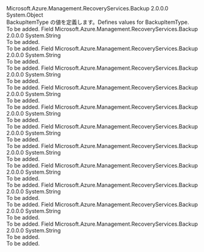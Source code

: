 <Type Name="BackupItemType" FullName="Microsoft.Azure.Management.RecoveryServices.Backup.Models.BackupItemType">
  <TypeSignature Language="C#" Value="public static class BackupItemType" />
  <TypeSignature Language="ILAsm" Value=".class public auto ansi abstract sealed beforefieldinit BackupItemType extends System.Object" />
  <TypeSignature Language="DocId" Value="T:Microsoft.Azure.Management.RecoveryServices.Backup.Models.BackupItemType" />
  <TypeSignature Language="VB.NET" Value="Public Class BackupItemType" />
  <TypeSignature Language="F#" Value="type BackupItemType = class" />
  <AssemblyInfo>
    <AssemblyName>Microsoft.Azure.Management.RecoveryServices.Backup</AssemblyName>
    <AssemblyVersion>2.0.0.0</AssemblyVersion>
  </AssemblyInfo>
  <Base>
    <BaseTypeName>System.Object</BaseTypeName>
  </Base>
  <Interfaces />
  <Docs>
    <summary>
            <span data-ttu-id="92691-101">BackupItemType の値を定義します。</span><span class="sxs-lookup"><span data-stu-id="92691-101">Defines values for BackupItemType.</span></span>
            </summary>
    <remarks>To be added.</remarks>
  </Docs>
  <Members>
    <Member MemberName="AzureSqlDb">
      <MemberSignature Language="C#" Value="public const string AzureSqlDb;" />
      <MemberSignature Language="ILAsm" Value=".field public static literal string AzureSqlDb" />
      <MemberSignature Language="DocId" Value="F:Microsoft.Azure.Management.RecoveryServices.Backup.Models.BackupItemType.AzureSqlDb" />
      <MemberSignature Language="VB.NET" Value="Public Const AzureSqlDb As String " />
      <MemberSignature Language="F#" Value="val mutable AzureSqlDb : string" Usage="Microsoft.Azure.Management.RecoveryServices.Backup.Models.BackupItemType.AzureSqlDb" />
      <MemberType>Field</MemberType>
      <AssemblyInfo>
        <AssemblyName>Microsoft.Azure.Management.RecoveryServices.Backup</AssemblyName>
        <AssemblyVersion>2.0.0.0</AssemblyVersion>
      </AssemblyInfo>
      <ReturnValue>
        <ReturnType>System.String</ReturnType>
      </ReturnValue>
      <Docs>
        <summary>To be added.</summary>
        <remarks>To be added.</remarks>
      </Docs>
    </Member>
    <Member MemberName="Client">
      <MemberSignature Language="C#" Value="public const string Client;" />
      <MemberSignature Language="ILAsm" Value=".field public static literal string Client" />
      <MemberSignature Language="DocId" Value="F:Microsoft.Azure.Management.RecoveryServices.Backup.Models.BackupItemType.Client" />
      <MemberSignature Language="VB.NET" Value="Public Const Client As String " />
      <MemberSignature Language="F#" Value="val mutable Client : string" Usage="Microsoft.Azure.Management.RecoveryServices.Backup.Models.BackupItemType.Client" />
      <MemberType>Field</MemberType>
      <AssemblyInfo>
        <AssemblyName>Microsoft.Azure.Management.RecoveryServices.Backup</AssemblyName>
        <AssemblyVersion>2.0.0.0</AssemblyVersion>
      </AssemblyInfo>
      <ReturnValue>
        <ReturnType>System.String</ReturnType>
      </ReturnValue>
      <Docs>
        <summary>To be added.</summary>
        <remarks>To be added.</remarks>
      </Docs>
    </Member>
    <Member MemberName="Exchange">
      <MemberSignature Language="C#" Value="public const string Exchange;" />
      <MemberSignature Language="ILAsm" Value=".field public static literal string Exchange" />
      <MemberSignature Language="DocId" Value="F:Microsoft.Azure.Management.RecoveryServices.Backup.Models.BackupItemType.Exchange" />
      <MemberSignature Language="VB.NET" Value="Public Const Exchange As String " />
      <MemberSignature Language="F#" Value="val mutable Exchange : string" Usage="Microsoft.Azure.Management.RecoveryServices.Backup.Models.BackupItemType.Exchange" />
      <MemberType>Field</MemberType>
      <AssemblyInfo>
        <AssemblyName>Microsoft.Azure.Management.RecoveryServices.Backup</AssemblyName>
        <AssemblyVersion>2.0.0.0</AssemblyVersion>
      </AssemblyInfo>
      <ReturnValue>
        <ReturnType>System.String</ReturnType>
      </ReturnValue>
      <Docs>
        <summary>To be added.</summary>
        <remarks>To be added.</remarks>
      </Docs>
    </Member>
    <Member MemberName="FileFolder">
      <MemberSignature Language="C#" Value="public const string FileFolder;" />
      <MemberSignature Language="ILAsm" Value=".field public static literal string FileFolder" />
      <MemberSignature Language="DocId" Value="F:Microsoft.Azure.Management.RecoveryServices.Backup.Models.BackupItemType.FileFolder" />
      <MemberSignature Language="VB.NET" Value="Public Const FileFolder As String " />
      <MemberSignature Language="F#" Value="val mutable FileFolder : string" Usage="Microsoft.Azure.Management.RecoveryServices.Backup.Models.BackupItemType.FileFolder" />
      <MemberType>Field</MemberType>
      <AssemblyInfo>
        <AssemblyName>Microsoft.Azure.Management.RecoveryServices.Backup</AssemblyName>
        <AssemblyVersion>2.0.0.0</AssemblyVersion>
      </AssemblyInfo>
      <ReturnValue>
        <ReturnType>System.String</ReturnType>
      </ReturnValue>
      <Docs>
        <summary>To be added.</summary>
        <remarks>To be added.</remarks>
      </Docs>
    </Member>
    <Member MemberName="GenericDataSource">
      <MemberSignature Language="C#" Value="public const string GenericDataSource;" />
      <MemberSignature Language="ILAsm" Value=".field public static literal string GenericDataSource" />
      <MemberSignature Language="DocId" Value="F:Microsoft.Azure.Management.RecoveryServices.Backup.Models.BackupItemType.GenericDataSource" />
      <MemberSignature Language="VB.NET" Value="Public Const GenericDataSource As String " />
      <MemberSignature Language="F#" Value="val mutable GenericDataSource : string" Usage="Microsoft.Azure.Management.RecoveryServices.Backup.Models.BackupItemType.GenericDataSource" />
      <MemberType>Field</MemberType>
      <AssemblyInfo>
        <AssemblyName>Microsoft.Azure.Management.RecoveryServices.Backup</AssemblyName>
        <AssemblyVersion>2.0.0.0</AssemblyVersion>
      </AssemblyInfo>
      <ReturnValue>
        <ReturnType>System.String</ReturnType>
      </ReturnValue>
      <Docs>
        <summary>To be added.</summary>
        <remarks>To be added.</remarks>
      </Docs>
    </Member>
    <Member MemberName="Invalid">
      <MemberSignature Language="C#" Value="public const string Invalid;" />
      <MemberSignature Language="ILAsm" Value=".field public static literal string Invalid" />
      <MemberSignature Language="DocId" Value="F:Microsoft.Azure.Management.RecoveryServices.Backup.Models.BackupItemType.Invalid" />
      <MemberSignature Language="VB.NET" Value="Public Const Invalid As String " />
      <MemberSignature Language="F#" Value="val mutable Invalid : string" Usage="Microsoft.Azure.Management.RecoveryServices.Backup.Models.BackupItemType.Invalid" />
      <MemberType>Field</MemberType>
      <AssemblyInfo>
        <AssemblyName>Microsoft.Azure.Management.RecoveryServices.Backup</AssemblyName>
        <AssemblyVersion>2.0.0.0</AssemblyVersion>
      </AssemblyInfo>
      <ReturnValue>
        <ReturnType>System.String</ReturnType>
      </ReturnValue>
      <Docs>
        <summary>To be added.</summary>
        <remarks>To be added.</remarks>
      </Docs>
    </Member>
    <Member MemberName="Sharepoint">
      <MemberSignature Language="C#" Value="public const string Sharepoint;" />
      <MemberSignature Language="ILAsm" Value=".field public static literal string Sharepoint" />
      <MemberSignature Language="DocId" Value="F:Microsoft.Azure.Management.RecoveryServices.Backup.Models.BackupItemType.Sharepoint" />
      <MemberSignature Language="VB.NET" Value="Public Const Sharepoint As String " />
      <MemberSignature Language="F#" Value="val mutable Sharepoint : string" Usage="Microsoft.Azure.Management.RecoveryServices.Backup.Models.BackupItemType.Sharepoint" />
      <MemberType>Field</MemberType>
      <AssemblyInfo>
        <AssemblyName>Microsoft.Azure.Management.RecoveryServices.Backup</AssemblyName>
        <AssemblyVersion>2.0.0.0</AssemblyVersion>
      </AssemblyInfo>
      <ReturnValue>
        <ReturnType>System.String</ReturnType>
      </ReturnValue>
      <Docs>
        <summary>To be added.</summary>
        <remarks>To be added.</remarks>
      </Docs>
    </Member>
    <Member MemberName="SQLDB">
      <MemberSignature Language="C#" Value="public const string SQLDB;" />
      <MemberSignature Language="ILAsm" Value=".field public static literal string SQLDB" />
      <MemberSignature Language="DocId" Value="F:Microsoft.Azure.Management.RecoveryServices.Backup.Models.BackupItemType.SQLDB" />
      <MemberSignature Language="VB.NET" Value="Public Const SQLDB As String " />
      <MemberSignature Language="F#" Value="val mutable SQLDB : string" Usage="Microsoft.Azure.Management.RecoveryServices.Backup.Models.BackupItemType.SQLDB" />
      <MemberType>Field</MemberType>
      <AssemblyInfo>
        <AssemblyName>Microsoft.Azure.Management.RecoveryServices.Backup</AssemblyName>
        <AssemblyVersion>2.0.0.0</AssemblyVersion>
      </AssemblyInfo>
      <ReturnValue>
        <ReturnType>System.String</ReturnType>
      </ReturnValue>
      <Docs>
        <summary>To be added.</summary>
        <remarks>To be added.</remarks>
      </Docs>
    </Member>
    <Member MemberName="SystemState">
      <MemberSignature Language="C#" Value="public const string SystemState;" />
      <MemberSignature Language="ILAsm" Value=".field public static literal string SystemState" />
      <MemberSignature Language="DocId" Value="F:Microsoft.Azure.Management.RecoveryServices.Backup.Models.BackupItemType.SystemState" />
      <MemberSignature Language="VB.NET" Value="Public Const SystemState As String " />
      <MemberSignature Language="F#" Value="val mutable SystemState : string" Usage="Microsoft.Azure.Management.RecoveryServices.Backup.Models.BackupItemType.SystemState" />
      <MemberType>Field</MemberType>
      <AssemblyInfo>
        <AssemblyName>Microsoft.Azure.Management.RecoveryServices.Backup</AssemblyName>
        <AssemblyVersion>2.0.0.0</AssemblyVersion>
      </AssemblyInfo>
      <ReturnValue>
        <ReturnType>System.String</ReturnType>
      </ReturnValue>
      <Docs>
        <summary>To be added.</summary>
        <remarks>To be added.</remarks>
      </Docs>
    </Member>
    <Member MemberName="VM">
      <MemberSignature Language="C#" Value="public const string VM;" />
      <MemberSignature Language="ILAsm" Value=".field public static literal string VM" />
      <MemberSignature Language="DocId" Value="F:Microsoft.Azure.Management.RecoveryServices.Backup.Models.BackupItemType.VM" />
      <MemberSignature Language="VB.NET" Value="Public Const VM As String " />
      <MemberSignature Language="F#" Value="val mutable VM : string" Usage="Microsoft.Azure.Management.RecoveryServices.Backup.Models.BackupItemType.VM" />
      <MemberType>Field</MemberType>
      <AssemblyInfo>
        <AssemblyName>Microsoft.Azure.Management.RecoveryServices.Backup</AssemblyName>
        <AssemblyVersion>2.0.0.0</AssemblyVersion>
      </AssemblyInfo>
      <ReturnValue>
        <ReturnType>System.String</ReturnType>
      </ReturnValue>
      <Docs>
        <summary>To be added.</summary>
        <remarks>To be added.</remarks>
      </Docs>
    </Member>
    <Member MemberName="VMwareVM">
      <MemberSignature Language="C#" Value="public const string VMwareVM;" />
      <MemberSignature Language="ILAsm" Value=".field public static literal string VMwareVM" />
      <MemberSignature Language="DocId" Value="F:Microsoft.Azure.Management.RecoveryServices.Backup.Models.BackupItemType.VMwareVM" />
      <MemberSignature Language="VB.NET" Value="Public Const VMwareVM As String " />
      <MemberSignature Language="F#" Value="val mutable VMwareVM : string" Usage="Microsoft.Azure.Management.RecoveryServices.Backup.Models.BackupItemType.VMwareVM" />
      <MemberType>Field</MemberType>
      <AssemblyInfo>
        <AssemblyName>Microsoft.Azure.Management.RecoveryServices.Backup</AssemblyName>
        <AssemblyVersion>2.0.0.0</AssemblyVersion>
      </AssemblyInfo>
      <ReturnValue>
        <ReturnType>System.String</ReturnType>
      </ReturnValue>
      <Docs>
        <summary>To be added.</summary>
        <remarks>To be added.</remarks>
      </Docs>
    </Member>
  </Members>
</Type>